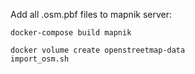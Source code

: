 
Add all .osm.pbf files to mapnik server:

```
docker-compose build mapnik

docker volume create openstreetmap-data
import_osm.sh
```